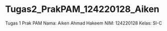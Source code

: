 # Tugas2_PrakPAM_124220128_Aiken
 Tugas 1 Prak PAM Nama: Aiken Ahmad Hakeem NIM: 124220128 Kelas: SI-C
